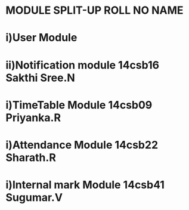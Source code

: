 # MODULE SPLIT-UP                                  ROLL NO                            NAME

# i)User Module
# ii)Notification module                           14csb16                          Sakthi Sree.N

# i)TimeTable Module                               14csb09                          Priyanka.R

# i)Attendance Module                              14csb22                          Sharath.R
                  
# i)Internal mark Module                           14csb41                         Sugumar.V

